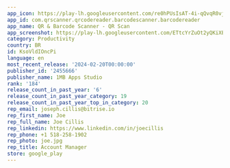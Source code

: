 ```yaml
---
app_icon: https://play-lh.googleusercontent.com/re0hPUsIsAT-4i-qQvqR0vjNfnjanC4h7to9UKnGnMLVsGdtT6E_WKGtEj7DgdBQv8I
app_id: com.qrscanner.qrcodereader.barcodescanner.barcodereader
app_name: QR & Barcode Scanner - QR Scan
app_screenshot: https://play-lh.googleusercontent.com/ETtcYrZuOt2yQKiXEJG7Glh-ExA_qrhkqXvadK2-0mPlqPvSjyi9MQX5-0gYbFMJyJsq
category: Productivity
country: BR
id: KsoVldIOncPi
language: en
most_recent_release: '2024-02-20T00:00:00'
publisher_id: '2455666'
publisher_name: 1MB Apps Studio
rank: '184'
release_count_in_past_year: '6'
release_count_in_past_year_category: 19
release_count_in_past_year_top_in_category: 20
rep_email: joseph.cillis@bitrise.io
rep_first_name: Joe
rep_full_name: Joe Cillis
rep_linkedin: https://www.linkedin.com/in/joecillis
rep_phone: +1 518-258-1902
rep_photo: joe.jpg
rep_title: Account Manager
store: google_play
---
```

